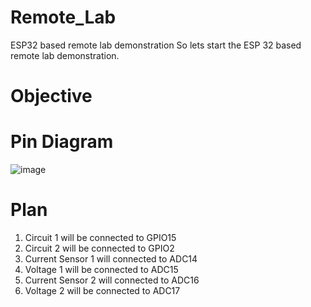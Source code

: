 # Remote_Lab
ESP32 based remote lab demonstration
So lets start the ESP 32 based remote lab demonstration. 

# Objective



# Pin Diagram 

![image](https://user-images.githubusercontent.com/77712136/164272584-079519c2-1833-4f26-a9a9-c8c4d09ad8fc.png)

# Plan 

1. Circuit 1 will be connected to GPIO15
2. Circuit 2 will be connected to GPIO2
3. Current Sensor 1 will connected to ADC14
4. Voltage 1 will be connected to ADC15
5. Current Sensor 2 will connected to ADC16
6. Voltage 2 will be connected to ADC17


